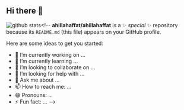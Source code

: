 ## Hi there 👋

![github stats](https://github-readme-stats.vercel.app/api?username=ahillahaffat&show_icons=true&count_private=true&include_all_commits)<!--
**ahillahaffat/ahillahaffat** is a ✨ _special_ ✨ repository because its `README.md` (this file) appears on your GitHub profile.

Here are some ideas to get you started:

- 🔭 I’m currently working on ...
- 🌱 I’m currently learning ...
- 👯 I’m looking to collaborate on ...
- 🤔 I’m looking for help with ...
- 💬 Ask me about ...
- 📫 How to reach me: ...
- 😄 Pronouns: ...
- ⚡ Fun fact: ...
-->
